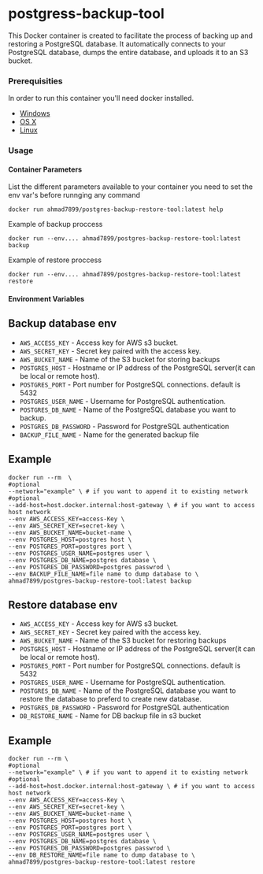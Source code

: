# postgress-backup-tool

This Docker container is created to facilitate the process of backing up and restoring a PostgreSQL database.
It automatically connects to your PostgreSQL database, dumps the entire database, and uploads it to an S3 bucket.

### Prerequisities

In order to run this container you'll need docker installed.

- [Windows](https://docs.docker.com/windows/started)
- [OS X](https://docs.docker.com/mac/started/)
- [Linux](https://docs.docker.com/linux/started/)

### Usage

#### Container Parameters

List the different parameters available to your container
you need to set the env var's before runnging any command

```shell
docker run ahmad7899/postgres-backup-restore-tool:latest help
```

Example of backup proccess

```shell
docker run --env.... ahmad7899/postgres-backup-restore-tool:latest backup
```

Example of restore proccess

```shell
docker run --env.... ahmad7899/postgres-backup-restore-tool:latest restore
```

#### Environment Variables

## Backup database env
- `AWS_ACCESS_KEY` - Access key for AWS s3 bucket.
- `AWS_SECRET_KEY` - Secret key paired with the access key.
- `AWS_BUCKET_NAME` - Name of the S3 bucket for storing backups
- `POSTGRES_HOST` - Hostname or IP address of the PostgreSQL server(it can be local or remote host).
- `POSTGRES_PORT` - Port number for PostgreSQL connections. default is 5432
- `POSTGRES_USER_NAME` - Username for PostgreSQL authentication.
- `POSTGRES_DB_NAME` - Name of the PostgreSQL database you want to backup.
- `POSTGRES_DB_PASSWORD` - Password for PostgreSQL authentication
- `BACKUP_FILE_NAME` - Name for the generated backup file

## Example
```shell
docker run --rm  \
#optional
--network="example" \ # if you want to append it to existing network
#optional
--add-host=host.docker.internal:host-gateway \ # if you want to access host network 
--env AWS_ACCESS_KEY=access-Key \
--env AWS_SECRET_KEY=secret-key \
--env AWS_BUCKET_NAME=bucket-name \
--env POSTGRES_HOST=postgres host \
--env POSTGRES_PORT=postgres port \
--env POSTGRES_USER_NAME=postgres user \
--env POSTGRES_DB_NAME=postgres database \
--env POSTGRES_DB_PASSWORD=postgres passwrod \
--env BACKUP_FILE_NAME=file name to dump database to \
ahmad7899/postgres-backup-restore-tool:latest backup
```

## Restore database env
- `AWS_ACCESS_KEY` - Access key for AWS s3 bucket.
- `AWS_SECRET_KEY` - Secret key paired with the access key.
- `AWS_BUCKET_NAME` - Name of the S3 bucket for restoring backups
- `POSTGRES_HOST` - Hostname or IP address of the PostgreSQL server(it can be local or remote host).
- `POSTGRES_PORT` - Port number for PostgreSQL connections. default is 5432
- `POSTGRES_USER_NAME` - Username for PostgreSQL authentication.
- `POSTGRES_DB_NAME` - Name of the PostgreSQL database you want to restore the database to preferd to create new database.
- `POSTGRES_DB_PASSWORD` - Password for PostgreSQL authentication
- `DB_RESTORE_NAME` - Name for DB backup file in s3 bucket

## Example
```shell
docker run --rm \
#optional
--network="example" \ # if you want to append it to existing network
#optional
--add-host=host.docker.internal:host-gateway \ # if you want to access host network 
--env AWS_ACCESS_KEY=access-Key \
--env AWS_SECRET_KEY=secret-key \
--env AWS_BUCKET_NAME=bucket-name \
--env POSTGRES_HOST=postgres host \
--env POSTGRES_PORT=postgres port \
--env POSTGRES_USER_NAME=postgres user \
--env POSTGRES_DB_NAME=postgres database \
--env POSTGRES_DB_PASSWORD=postgres passwrod \
--env DB_RESTORE_NAME=file name to dump database to \
ahmad7899/postgres-backup-restore-tool:latest restore
```